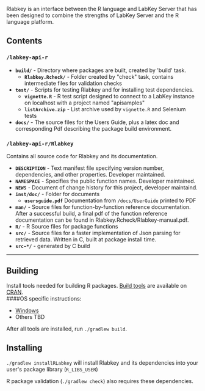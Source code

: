 Rlabkey is an interface between the R language and LabKey Server that has been designed to combine the strengths of LabKey Server and the R language platform.

## Contents
### `/labkey-api-r`
- **`build/`** - Directory where packages are built, created by 'build' task.
  - **`Rlabkey.Rcheck/`** - Folder created by "check" task, contains intermediate files for validation checks
- **`test/`** - Scripts for testing Rlabkey and for installing test dependencies.
  - **`vignette.R`** - R test script designed to connect to a LabKey instance on localhost with a project named "apisamples"
  - **`listArchive.zip`** - List archive used by `vignette.R` and Selenium tests
- **`docs/`** - The source files for the Users Guide, plus a latex doc and corresponding Pdf describing the package build environment.

### `/labkey-api-r/Rlabkey`
Contains all source code for Rlabkey and its documentation.
- **`DESCRIPTION`** - Text manifest file specifying version number, dependencies, and other properties.  Developer maintained.
- **`NAMESPACE`** - Specifies the public function names.  Developer maintained.
- **`NEWS`** - Document of change history for this project, developer maintaind.
- **`inst/doc/`** - Folder for documents
  - **`usersguide.pdf`** Documentation from `/docs/UserGuide` printed to PDF
- **`man/`** - Source files for function-by-function reference documentation.  After a successful build, a final pdf of the function reference documentation can be found in Rlabkey.Rcheck/Rlabkey-manual.pdf.
- **`R/`** - R Source files for package functions
- **`src/`** - Source files for a faster implementation of Json parsing for retrieved data.  Written in C, built at package install time.
- **`src-*/`** - generated by C build

---

## Building

Install tools needed for building R packages. [Build tools](https://cran.r-project.org/bin/) are available on [CRAN](https://cran.r-project.org/).  
####OS specific instructions:
- [Windows](docs/build_windows.md)
- Others TBD

After all tools are installed, run `./gradlew build`.

## Installing

`./gradlew installRLabkey` will install Rlabkey and its dependencies into your user's package library (`R_LIBS_USER`)

R package validation (`./gradlew check`) also requires these dependencies.

